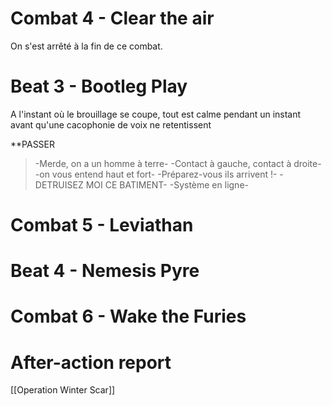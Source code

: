# Combat 4 - Clear the air

On s'est arrêté à la fin de ce combat.

# Beat 3 - Bootleg Play

A l'instant où le brouillage se coupe, tout  est calme pendant un instant avant qu'une cacophonie de voix ne retentissent

**PASSER

> -Merde, on a un homme à terre-
> -Contact à gauche, contact à droite-
> -on vous entend haut et fort-
> -Préparez-vous ils arrivent !-
> -DETRUISEZ MOI CE BATIMENT-
> -Système en ligne-



# Combat 5 - Leviathan

# Beat 4 - Nemesis Pyre

# Combat 6 - Wake the Furies

# After-action report

[[Operation Winter Scar]]